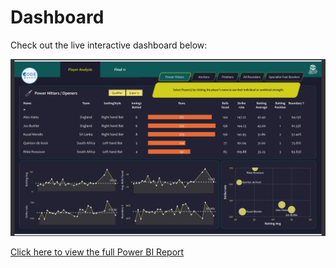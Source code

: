 # Dashboard

Check out the live interactive dashboard below:

[![Power BI Report](./image.png)](https://app.powerbi.com/reportEmbed?reportId=38933316-52c1-4011-823e-9f55d7c7a649&autoAuth=true&ctid=2c5bdaf4-8ff2-4bd9-bd54-7c50ab219590)

[Click here to view the full Power BI Report](https://app.powerbi.com/reportEmbed?reportId=38933316-52c1-4011-823e-9f55d7c7a649&autoAuth=true&ctid=2c5bdaf4-8ff2-4bd9-bd54-7c50ab219590)
